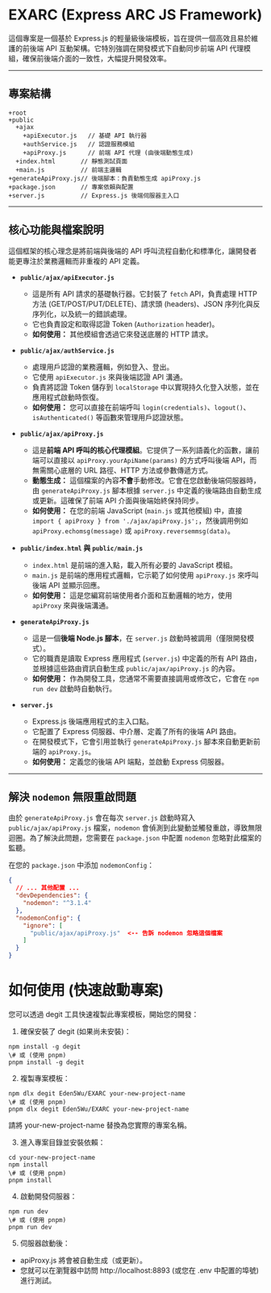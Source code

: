# EXARC (Express ARC JS Framework)

這個專案是一個基於 Express.js 的輕量級後端模板，旨在提供一個高效且易於維護的前後端 API 互動架構。它特別強調在開發模式下自動同步前端 API 代理模組，確保前後端介面的一致性，大幅提升開發效率。

---

## 專案結構
```
+root
+public
  +ajax
    +apiExecutor.js   // 基礎 API 執行器
    +authService.js   // 認證服務模組
    +apiProxy.js      // 前端 API 代理 (由後端動態生成)
  +index.html       // 靜態測試頁面
  +main.js          // 前端主邏輯
+generateApiProxy.js// 後端腳本：負責動態生成 apiProxy.js
+package.json       // 專案依賴與配置
+server.js          // Express.js 後端伺服器主入口
```

---

## 核心功能與檔案說明

這個框架的核心理念是將前端與後端的 API 呼叫流程自動化和標準化，讓開發者能更專注於業務邏輯而非重複的 API 定義。

* **`public/ajax/apiExecutor.js`**
    * 這是所有 API 請求的基礎執行器。它封裝了 `fetch` API，負責處理 HTTP 方法 (GET/POST/PUT/DELETE)、請求頭 (headers)、JSON 序列化與反序列化，以及統一的錯誤處理。
    * 它也負責設定和取得認證 Token (`Authorization` header)。
    * **如何使用：** 其他模組會透過它來發送底層的 HTTP 請求。

* **`public/ajax/authService.js`**
    * 處理用戶認證的業務邏輯，例如登入、登出。
    * 它使用 `apiExecutor.js` 來與後端認證 API 溝通。
    * 負責將認證 Token 儲存到 `localStorage` 中以實現持久化登入狀態，並在應用程式啟動時恢復。
    * **如何使用：** 您可以直接在前端呼叫 `login(credentials)`、`logout()`、`isAuthenticated()` 等函數來管理用戶認證狀態。

* **`public/ajax/apiProxy.js`**
    * 這是**前端 API 呼叫的核心代理模組**。它提供了一系列語義化的函數，讓前端可以直接以 `apiProxy.yourApiName(params)` 的方式呼叫後端 API，而無需關心底層的 URL 路徑、HTTP 方法或參數傳遞方式。
    * **動態生成：** 這個檔案的內容**不會**手動修改。它會在您啟動後端伺服器時，由 `generateApiProxy.js` 腳本根據 `server.js` 中定義的後端路由自動生成或更新。這確保了前端 API 介面與後端始終保持同步。
    * **如何使用：** 在您的前端 JavaScript (`main.js` 或其他模組) 中，直接 `import { apiProxy } from './ajax/apiProxy.js';`，然後調用例如 `apiProxy.echomsg(message)` 或 `apiProxy.reversemmsg(data)`。

* **`public/index.html` 與 `public/main.js`**
    * `index.html` 是前端的進入點，載入所有必要的 JavaScript 模組。
    * `main.js` 是前端的應用程式邏輯，它示範了如何使用 `apiProxy.js` 來呼叫後端 API 並顯示回應。
    * **如何使用：** 這是您編寫前端使用者介面和互動邏輯的地方，使用 `apiProxy` 來與後端溝通。

* **`generateApiProxy.js`**
    * 這是一個**後端 Node.js 腳本**，在 `server.js` 啟動時被調用（僅限開發模式）。
    * 它的職責是讀取 Express 應用程式 (`server.js`) 中定義的所有 API 路由，並根據這些路由資訊自動生成 `public/ajax/apiProxy.js` 的內容。
    * **如何使用：** 作為開發工具，您通常不需要直接調用或修改它，它會在 `npm run dev` 啟動時自動執行。

* **`server.js`**
    * Express.js 後端應用程式的主入口點。
    * 它配置了 Express 伺服器、中介層、定義了所有的後端 API 路由。
    * 在開發模式下，它會引用並執行 `generateApiProxy.js` 腳本來自動更新前端的 `apiProxy.js`。
    * **如何使用：** 定義您的後端 API 端點，並啟動 Express 伺服器。

---

## 解決 `nodemon` 無限重啟問題

由於 `generateApiProxy.js` 會在每次 `server.js` 啟動時寫入 `public/ajax/apiProxy.js` 檔案，`nodemon` 會偵測到此變動並觸發重啟，導致無限迴圈。為了解決此問題，您需要在 `package.json` 中配置 `nodemon` 忽略對此檔案的監聽。

在您的 `package.json` 中添加 `nodemonConfig`：

```json
{
  // ... 其他配置 ...
  "devDependencies": {
    "nodemon": "^3.1.4"
  },
  "nodemonConfig": {
    "ignore": [
      "public/ajax/apiProxy.js"  <-- 告訴 nodemon 忽略這個檔案
    ]
  }
}
```
# 如何使用 (快速啟動專案)
您可以透過 degit 工具快速複製此專案模板，開始您的開發：
1.	確保安裝了 degit (如果尚未安裝)：
```
npm install -g degit
\# 或 (使用 pnpm)
pnpm install -g degit
```
2.	複製專案模板：
```
npm dlx degit Eden5Wu/EXARC your-new-project-name
\# 或 (使用 pnpm)
pnpm dlx degit Eden5Wu/EXARC your-new-project-name
```
請將 your-new-project-name 替換為您實際的專案名稱。

3.	進入專案目錄並安裝依賴：
```
cd your-new-project-name
npm install
\# 或 (使用 pnpm)
pnpm install
```

4.	啟動開發伺服器：
```
npm run dev
\# 或 (使用 pnpm)
pnpm run dev
```
5. 伺服器啟動後：
*	apiProxy.js 將會被自動生成（或更新）。
*	您就可以在瀏覽器中訪問 http://localhost:8893 (或您在 .env 中配置的埠號) 進行測試。

